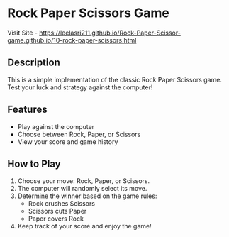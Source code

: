 # Rock Paper Scissors Game
Visit Site - https://leelasri211.github.io/Rock-Paper-Scissor-game.github.io/10-rock-paper-scissors.html
## Description
This is a simple implementation of the classic Rock Paper Scissors game. Test your luck and strategy against the computer!

## Features
- Play against the computer
- Choose between Rock, Paper, or Scissors
- View your score and game history

## How to Play
1. Choose your move: Rock, Paper, or Scissors.
2. The computer will randomly select its move.
3. Determine the winner based on the game rules:
   - Rock crushes Scissors
   - Scissors cuts Paper
   - Paper covers Rock
4. Keep track of your score and enjoy the game!
